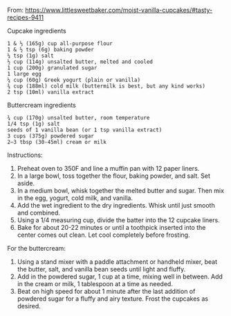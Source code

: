From: https://www.littlesweetbaker.com/moist-vanilla-cupcakes/#tasty-recipes-9411


Cupcake ingredients

    1 & ⅓ (165g) cup all-purpose flour
    1 & ½ tsp (6g) baking powder
    ¼ tsp (1g) salt
    ½ cup (114g) unsalted butter, melted and cooled
    1 cup (200g) granulated sugar
    1 large egg
    ¼ cup (60g) Greek yogurt (plain or vanilla)
    ¾ cup (188ml) cold milk (buttermilk is best, but any kind works)
    2 tsp (10ml) vanilla extract

Buttercream ingredients

    ¾ cup (170g) unsalted butter, room temperature
    1/4 tsp (1g) salt
    seeds of 1 vanilla bean (or 1 tsp vanilla extract)
    3 cups (375g) powdered sugar
    2–3 tbsp (30-45ml) cream or milk

Instructions:

1. Preheat oven to 350F and line a muffin pan with 12 paper liners.
2. In a large bowl, toss together the flour, baking powder, and salt. Set aside.
3. In a medium bowl, whisk together the melted butter and sugar. Then mix in the egg, yogurt, cold milk, and vanilla.
4. Add the wet ingredient to the dry ingredients. Whisk until just smooth and combined.
5. Using a 1/4 measuring cup, divide the batter into the 12 cupcake liners.
6. Bake for about 20-22 minutes or until a toothpick inserted into the center comes out clean. Let cool completely before frosting.

For the buttercream:
1. Using a stand mixer with a paddle attachment or handheld mixer, beat the butter, salt, and vanilla bean seeds until light and fluffy.
2. Add in the powdered sugar, 1 cup at a time, mixing well in between. Add in the cream or milk, 1 tablespoon at a time as needed.
3. Beat on high speed for about 1 minute after the last addition of powdered sugar for a fluffy and airy texture. Frost the cupcakes as desired.


